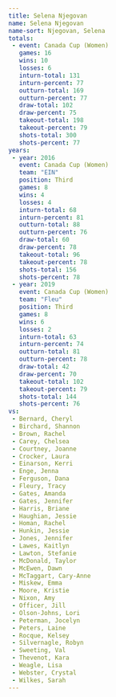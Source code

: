 ```yaml
---
title: Selena Njegovan
name: Selena Njegovan
name-sort: Njegovan, Selena
totals:
 - event: Canada Cup (Women)
   games: 16
   wins: 10
   losses: 6
   inturn-total: 131
   inturn-percent: 77
   outturn-total: 169
   outturn-percent: 77
   draw-total: 102
   draw-percent: 75
   takeout-total: 198
   takeout-percent: 79
   shots-total: 300
   shots-percent: 77
years:
 - year: 2016
   event: Canada Cup (Women)
   team: "EIN"
   position: Third
   games: 8
   wins: 4
   losses: 4
   inturn-total: 68
   inturn-percent: 81
   outturn-total: 88
   outturn-percent: 76
   draw-total: 60
   draw-percent: 78
   takeout-total: 96
   takeout-percent: 78
   shots-total: 156
   shots-percent: 78
 - year: 2019
   event: Canada Cup (Women)
   team: "Fleu"
   position: Third
   games: 8
   wins: 6
   losses: 2
   inturn-total: 63
   inturn-percent: 74
   outturn-total: 81
   outturn-percent: 78
   draw-total: 42
   draw-percent: 70
   takeout-total: 102
   takeout-percent: 79
   shots-total: 144
   shots-percent: 76
vs:
 - Bernard, Cheryl
 - Birchard, Shannon
 - Brown, Rachel
 - Carey, Chelsea
 - Courtney, Joanne
 - Crocker, Laura
 - Einarson, Kerri
 - Enge, Jenna
 - Ferguson, Dana
 - Fleury, Tracy
 - Gates, Amanda
 - Gates, Jennifer
 - Harris, Briane
 - Haughian, Jessie
 - Homan, Rachel
 - Hunkin, Jessie
 - Jones, Jennifer
 - Lawes, Kaitlyn
 - Lawton, Stefanie
 - McDonald, Taylor
 - McEwen, Dawn
 - McTaggart, Cary-Anne
 - Miskew, Emma
 - Moore, Kristie
 - Nixon, Amy
 - Officer, Jill
 - Olson-Johns, Lori
 - Peterman, Jocelyn
 - Peters, Laine
 - Rocque, Kelsey
 - Silvernagle, Robyn
 - Sweeting, Val
 - Thevenot, Kara
 - Weagle, Lisa
 - Webster, Crystal
 - Wilkes, Sarah
---
```

